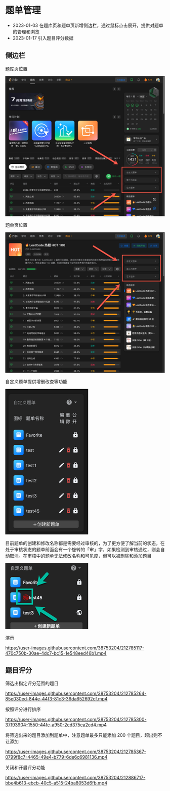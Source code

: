 # 题单管理

- 2023-01-03 在题库页和题单页新增侧边栏，通过鼠标点击展开，提供对题单的管理和浏览
- 2023-01-17 引入题目评分数据

## 侧边栏

题库页位置

![题库页题单侧边栏](assets/%E9%A2%98%E5%BA%93%E9%A1%B5%E9%A2%98%E5%8D%95%E4%BE%A7%E8%BE%B9%E6%A0%8F.png)

题单页位置

![题单页侧边栏](assets/%E9%A2%98%E5%8D%95%E9%A1%B5%E4%BE%A7%E8%BE%B9%E6%A0%8F.png)

自定义题单提供增删改查等功能

![自定义题单管理](assets/%E8%87%AA%E5%AE%9A%E4%B9%89%E9%A2%98%E5%8D%95%E7%AE%A1%E7%90%86.png)

目前题单的创建和修改名称都是需要经过审核的，为了更方便了解当前的状态，在处于审核状态的题单前面会有一个旋转的「审」字，如果检测到审核通过，则会自动取消。在审核中的题单无法修改名称和可见度，但可以被删除和添加题目

![题单审核](assets/%E9%A2%98%E5%8D%95%E5%AE%A1%E6%A0%B8.png)

演示

https://user-images.githubusercontent.com/38753204/212785117-470c750b-30ae-4dc7-bc15-1e548eed46b1.mp4

## 题目评分

筛选出指定评分范围的题目

https://user-images.githubusercontent.com/38753204/212785264-85e030ed-844e-44f3-81c3-36da652692cf.mp4

按照评分进行排序

https://user-images.githubusercontent.com/38753204/212785300-37f93904-1550-44fe-a950-2ed375ea2cd4.mp4

将筛选出来的题目添加到题单中，注意题单最多只能添加 200 个题目，超出则不让添加

https://user-images.githubusercontent.com/38753204/212785367-0799f8c7-4465-49e4-b779-6de6c6981136.mp4

关闭和开启评分功能

https://user-images.githubusercontent.com/38753204/212886717-bbe4b613-ebcb-40c5-a515-24ba8053d6fb.mp4
